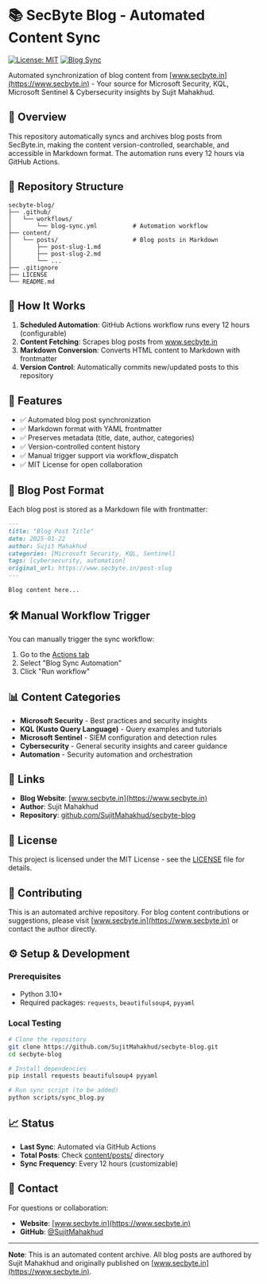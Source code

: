 # 📚 SecByte Blog - Automated Content Sync

[![License: MIT](https://img.shields.io/badge/License-MIT-yellow.svg)](https://opensource.org/licenses/MIT)
[![Blog Sync](https://github.com/SujitMahakhud/secbyte-blog/actions/workflows/blog-sync.yml/badge.svg)](https://github.com/SujitMahakhud/secbyte-blog/actions/workflows/blog-sync.yml)

Automated synchronization of blog content from [www.secbyte.in](https://www.secbyte.in) - Your source for Microsoft Security, KQL, Microsoft Sentinel & Cybersecurity insights by Sujit Mahakhud.

## 🎯 Overview

This repository automatically syncs and archives blog posts from SecByte.in, making the content version-controlled, searchable, and accessible in Markdown format. The automation runs every 12 hours via GitHub Actions.

## 📂 Repository Structure

```
secbyte-blog/
├── .github/
│   └── workflows/
│       └── blog-sync.yml          # Automation workflow
├── content/
│   └── posts/                     # Blog posts in Markdown
│       ├── post-slug-1.md
│       ├── post-slug-2.md
│       └── ...
├── .gitignore
├── LICENSE
└── README.md
```

## 🔄 How It Works

1. **Scheduled Automation**: GitHub Actions workflow runs every 12 hours (configurable)
2. **Content Fetching**: Scrapes blog posts from www.secbyte.in
3. **Markdown Conversion**: Converts HTML content to Markdown with frontmatter
4. **Version Control**: Automatically commits new/updated posts to this repository

## 🚀 Features

- ✅ Automated blog post synchronization
- ✅ Markdown format with YAML frontmatter
- ✅ Preserves metadata (title, date, author, categories)
- ✅ Version-controlled content history
- ✅ Manual trigger support via workflow_dispatch
- ✅ MIT License for open collaboration

## 📝 Blog Post Format

Each blog post is stored as a Markdown file with frontmatter:

```markdown
---
title: "Blog Post Title"
date: 2025-01-22
author: Sujit Mahakhud
categories: [Microsoft Security, KQL, Sentinel]
tags: [cybersecurity, automation]
original_url: https://www.secbyte.in/post-slug
---

Blog content here...
```

## 🛠️ Manual Workflow Trigger

You can manually trigger the sync workflow:
1. Go to the [Actions tab](../../actions)
2. Select "Blog Sync Automation"
3. Click "Run workflow"

## 📊 Content Categories

- **Microsoft Security** - Best practices and security insights
- **KQL (Kusto Query Language)** - Query examples and tutorials  
- **Microsoft Sentinel** - SIEM configuration and detection rules
- **Cybersecurity** - General security insights and career guidance
- **Automation** - Security automation and orchestration

## 🔗 Links

- **Blog Website**: [www.secbyte.in](https://www.secbyte.in)
- **Author**: Sujit Mahakhud
- **Repository**: [github.com/SujitMahakhud/secbyte-blog](https://github.com/SujitMahakhud/secbyte-blog)

## 📜 License

This project is licensed under the MIT License - see the [LICENSE](LICENSE) file for details.

## 🤝 Contributing

This is an automated archive repository. For blog content contributions or suggestions, please visit [www.secbyte.in](https://www.secbyte.in) or contact the author directly.

## ⚙️ Setup & Development

### Prerequisites
- Python 3.10+
- Required packages: `requests`, `beautifulsoup4`, `pyyaml`

### Local Testing
```bash
# Clone the repository
git clone https://github.com/SujitMahakhud/secbyte-blog.git
cd secbyte-blog

# Install dependencies
pip install requests beautifulsoup4 pyyaml

# Run sync script (to be added)
python scripts/sync_blog.py
```

## 📈 Status

- **Last Sync**: Automated via GitHub Actions
- **Total Posts**: Check [content/posts/](content/posts/) directory
- **Sync Frequency**: Every 12 hours (customizable)

## 📧 Contact

For questions or collaboration:
- **Website**: [www.secbyte.in](https://www.secbyte.in)
- **GitHub**: [@SujitMahakhud](https://github.com/SujitMahakhud)

---

**Note**: This is an automated content archive. All blog posts are authored by Sujit Mahakhud and originally published on [www.secbyte.in](https://www.secbyte.in).
